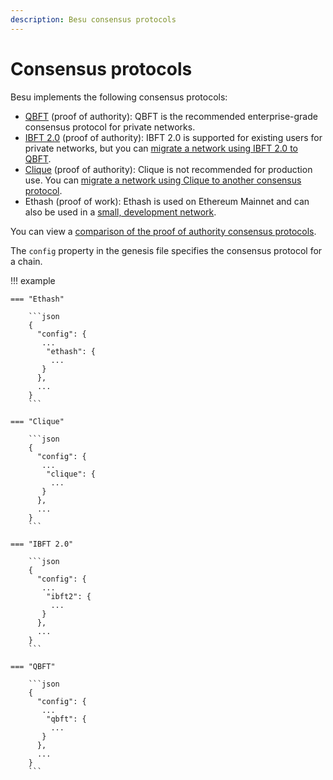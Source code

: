 ```yaml
---
description: Besu consensus protocols
---
```


# Consensus protocols

Besu implements the following consensus protocols:

* [QBFT](../../HowTo/Configure/Consensus-Protocols/QBFT.md) (proof of authority): QBFT is the recommended
  enterprise-grade consensus protocol for private networks.
* [IBFT 2.0](../../HowTo/Configure/Consensus-Protocols/IBFT.md) (proof of authority): IBFT 2.0 is supported for existing
  users for private networks, but you can [migrate a network using IBFT 2.0 to QBFT](../../HowTo/Configure/Consensus-Protocols/QBFT.md#migrate-from-ibft-20-to-qbft).
* [Clique](../../HowTo/Configure/Consensus-Protocols/Clique.md) (proof of authority): Clique is not recommended for
  production use.
  You can [migrate a network using Clique to another consensus protocol](../../HowTo/Configure/Consensus-Protocols/Clique.md#migrate-from-clique-to-another-consensus-protocol).
* Ethash (proof of work): Ethash is used on Ethereum Mainnet and can also be used in a
  [small, development network](../../Tutorials/Private-Network/Create-Private-Network.md).

You can view a [comparison of the proof of authority consensus protocols](Comparing-PoA.md).

The `config` property in the genesis file specifies the consensus protocol for a chain.

!!! example

    === "Ethash"

        ```json
        {
          "config": {
           ...
            "ethash": {
             ...
           }
          },
          ...
        }
        ```

    === "Clique"

        ```json
        {
          "config": {
           ...
            "clique": {
             ...
           }
          },
          ...
        }
        ```

    === "IBFT 2.0"

        ```json
        {
          "config": {
           ...
            "ibft2": {
             ...
           }
          },
          ...
        }
        ```

    === "QBFT"

        ```json
        {
          "config": {
           ...
            "qbft": {
             ...
           }
          },
          ...
        }
        ```
